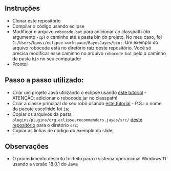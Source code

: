 ## Instruções
- Clonar este repositório
- Compilar o código usando eclipse
- Modificar o arquivo `robocode.bat` para adicionar ao classpath (do argumento `-cp`) o caminho até a pasta bin do projeto. No meu caso, foi `C:/Users/bpmsi/eclipse-workspace/BayesJayes/bin;`. Um exemplo do arquivo robocode está no diretório raiz deste repositório. Você só precisa modificar esse caminho no arquivo `robocode.bat` pelo o caminho da pasta `bin` no seu computador
- Pronto!

## Passo a passo utilizado:
- Criar um projeto Java utilizando o eclipse usando [este tutorial](https://robowiki.net/wiki/Robocode/Eclipse/Create_a_Project) - ATENÇÃO: adicionar o robocode.jar no classpath!
- Criar a classe principal do seu robô usando [este tutorial](https://robowiki.net/wiki/Robocode/Eclipse/Create_a_Robot) - P.S.: o nome do pacote escolhido foi `ia`;
- Copiar os arquivos da pasta `plugins/plugins/org.eclipse.recommenders.jayes/src/` [deste repositório](https://github.com/kutschkem/Jayes) para o diretório `src`;
- Copiar as linhas de código do exemplo do slide;

## Observações
- O procedimento descrito foi feito para o sistema operacional Windows 11 usando a versão 18.0.1 do Java